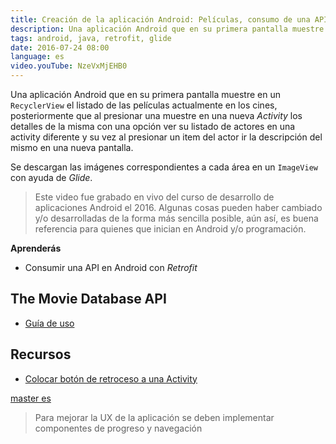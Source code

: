 ```yaml
---
title: Creación de la aplicación Android: Películas, consumo de una API con Retrofit
description: Una aplicación Android que en su primera pantalla muestre en un RecyclerView el listado de las películas actualmente en los cines.
tags: android, java, retrofit, glide
date: 2016-07-24 08:00
language: es
video.youTube: NzeVxMjEHB0
---
```


Una aplicación Android que en su primera pantalla muestre en un `RecyclerView` el listado de las películas actualmente en los cines, posteriormente que al presionar una muestre en una nueva _Activity_ los detalles de la misma con una opción ver su listado de actores en una activity diferente y su vez al presionar un item del actor ir la descripción del mismo en una nueva pantalla.

Se descargan las imágenes correspondientes a cada área en un `ImageView` con ayuda de _Glide_.

> Este video fue grabado en vivo del curso de desarrollo de aplicaciones Android el 2016. Algunas cosas pueden haber cambiado y/o desarrolladas de la forma más sencilla posible, aún así, es buena referencia para quienes que inician en Android y/o programación.

__Aprenderás__

* Consumir una API en Android con _Retrofit_

## The Movie Database API

* [Guía de uso](/tips/api/open-weather-map/)

## Recursos

* [Colocar botón de retroceso a una Activity](/basics/android/boton-retroceso-activity/)

[master es](https://github.com/alvareztech/Peliculas/)

> Para mejorar la UX de la aplicación se deben implementar componentes de progreso y navegación
